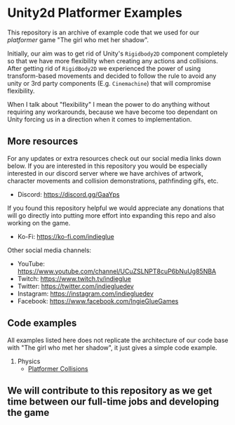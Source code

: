 # Unity2d Platformer Examples

This repository is an archive of example code that we used for our *platformer* game "The girl who met her shadow".

Initially, our aim was to get rid of Unity's `Rigidbody2D` component completely so that we have more flexibility when creating any actions and collisions. After getting rid of `RigidBody2D` we experienced the power of using transform-based movements and decided to follow the rule to avoid any unity or 3rd party components (E.g. `Cinemachine`) that will compromise flexibility.

When I talk about "flexibility" I mean the power to do anything without requiring any workarounds, because we have become too dependant on Unity forcing us in a direction when it comes to implementation.

## More resources

For any updates or extra resources check out our social media links down below. If you are interested in this repository you would be especially interested in our discord server where we have archives of artwork, character movements and collision demonstrations, pathfinding gifs, etc.

* Discord: https://discord.gg/GaaYps

If you found this repository helpful we would appreciate any donations that will go directly into putting more effort into expanding this repo and also working on the game.

* Ko-Fi: https://ko-fi.com/indieglue

Other social media channels:

* YouTube: https://www.youtube.com/channel/UCuZSLNPT8cuP6bNuUg85NBA
* Twitch: https://www.twitch.tv/indieglue
* Twitter: https://twitter.com/indiegluedev
* Instagram: https://instagram.com/indiegluedev
* Facebook: https://www.facebook.com/IngieGlueGames

## Code examples

All examples listed here does not replicate the architecture of our code base with "The girl who met her shadow", it just gives a simple code example.

1. Physics
   - [Platformer Collisions](physics/collisions.md)

## We will contribute to this repository as we get time between our full-time jobs and developing the game



